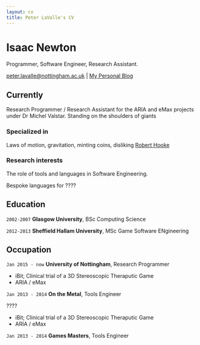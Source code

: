 ```yaml
---
layout: cv
title: Peter LaValle's CV
---
```

# Isaac Newton
Programmer, Software Engineer, Research Assistant.

<div id="webaddress">
<a href="peter.lavalle@nottingham.ac.uk">peter.lavalle@nottingham.ac.uk</a>
| <a href="http://peterlavalle.com">My Personal Blog</a>
</div>


## Currently

Research Programmer / Research Assistant for the ARIA and eMax projects under Dr Michel Valstar.
Standing on the shoulders of giants

### Specialized in

Laws of motion, gravitation, minting coins, disliking [Robert Hooke](http://en.wikipedia.org/wiki/Robert_Hooke)


### Research interests

The role of tools and languages in Software Engineering.

Bespoke languages for ????

## Education

`2002-2007`
__Glasgow University__, BSc Computing Science

`2012-2013`
__Sheffield Hallam University__, MSc Game Software ENgineering


## Occupation

`Jan 2015 - now`
__University of Nottingham__, Research Programmer

- iBit; Clinical trial of a 3D Stereoscopic Theraputic Game 
- ARIA / eMax


`Jan 2013 - 2014`
__On the Metal__, Tools Engineer

????
- iBit; Clinical trial of a 3D Stereoscopic Theraputic Game 
- ARIA / eMax






`Jan 2013 - 2014`
__Games Masters__, Tools Engineer



<!-- ### Footer

Last updated: 19 October 2017 -->


